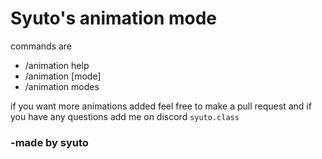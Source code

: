 # Syuto's animation mode


commands are
- /animation help
- /animation [mode]
- /animation modes

if you want more animations added feel free to make a pull request and if you have any questions add me on discord `syuto.class`


### -made by syuto
